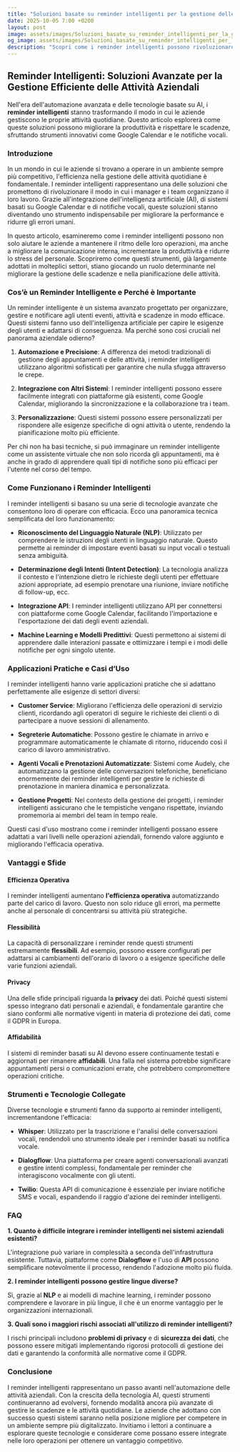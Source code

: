 ```yaml
---
title: "Soluzioni basate su reminder intelligenti per la gestione delle attività aziendali"
date: 2025-10-05 7:00 +0200
layout: post
image: assets/images/Soluzioni_basate_su_reminder_intelligenti_per_la_gestione_delle_attivit_aziendali.jpg
og_image: assets/images/Soluzioni_basate_su_reminder_intelligenti_per_la_gestione_delle_attivit_aziendali.jpg
description: "Scopri come i reminder intelligenti possono rivoluzionare la gestione aziendale con AI e Google Calendar: non perdere mai una scadenza importante!"
---
```


## Reminder Intelligenti: Soluzioni Avanzate per la Gestione Efficiente delle Attività Aziendali

Nell'era dell'automazione avanzata e delle tecnologie basate su AI, i **reminder intelligenti** stanno trasformando il modo in cui le aziende gestiscono le proprie attività quotidiane. Questo articolo esplorerà come queste soluzioni possono migliorare la produttività e rispettare le scadenze, sfruttando strumenti innovativi come Google Calendar e le notifiche vocali.

### Introduzione

In un mondo in cui le aziende si trovano a operare in un ambiente sempre più competitivo, l'efficienza nella gestione delle attività quotidiane è fondamentale. I reminder intelligenti rappresentano una delle soluzioni che promettono di rivoluzionare il modo in cui i manager e i team organizzano il loro lavoro. Grazie all'integrazione dell'intelligenza artificiale (AI), di sistemi basati su Google Calendar e di notifiche vocali, queste soluzioni stanno diventando uno strumento indispensabile per migliorare la performance e ridurre gli errori umani.

In questo articolo, esamineremo come i reminder intelligenti possono non solo aiutare le aziende a mantenere il ritmo delle loro operazioni, ma anche a migliorare la comunicazione interna, incrementare la produttività e ridurre lo stress del personale. Scopriremo come questi strumenti, già largamente adottati in molteplici settori, stiano giocando un ruolo determinante nel migliorare la gestione delle scadenze e nella pianificazione delle attività. 

### Cos’è un Reminder Intelligente e Perché è Importante

Un reminder intelligente è un sistema avanzato progettato per organizzare, gestire e notificare agli utenti eventi, attività e scadenze in modo efficace. Questi sistemi fanno uso dell'intelligenza artificiale per capire le esigenze degli utenti e adattarsi di conseguenza. Ma perché sono così cruciali nel panorama aziendale odierno?

1. **Automazione e Precisione**: A differenza dei metodi tradizionali di gestione degli appuntamenti e delle attività, i reminder intelligenti utilizzano algoritmi sofisticati per garantire che nulla sfugga attraverso le crepe.

2. **Integrazione con Altri Sistemi**: I reminder intelligenti possono essere facilmente integrati con piattaforme già esistenti, come Google Calendar, migliorando la sincronizzazione e la collaborazione tra i team.

3. **Personalizzazione**: Questi sistemi possono essere personalizzati per rispondere alle esigenze specifiche di ogni attività o utente, rendendo la pianificazione molto più efficiente.

Per chi non ha basi tecniche, si può immaginare un reminder intelligente come un assistente virtuale che non solo ricorda gli appuntamenti, ma è anche in grado di apprendere quali tipi di notifiche sono più efficaci per l'utente nel corso del tempo.

### Come Funzionano i Reminder Intelligenti

I reminder intelligenti si basano su una serie di tecnologie avanzate che consentono loro di operare con efficacia. Ecco una panoramica tecnica semplificata del loro funzionamento:

- **Riconoscimento del Linguaggio Naturale (NLP)**: Utilizzato per comprendere le istruzioni degli utenti in linguaggio naturale. Questo permette ai reminder di impostare eventi basati su input vocali o testuali senza ambiguità.

- **Determinazione degli Intenti (Intent Detection)**: La tecnologia analizza il contesto e l'intenzione dietro le richieste degli utenti per effettuare azioni appropriate, ad esempio prenotare una riunione, inviare notifiche di follow-up, ecc.

- **Integrazione API**: I reminder intelligenti utilizzano API per connettersi con piattaforme come Google Calendar, facilitando l'importazione e l'esportazione dei dati degli eventi aziendali.

- **Machine Learning e Modelli Predittivi**: Questi permettono ai sistemi di apprendere dalle interazioni passate e ottimizzare i tempi e i modi delle notifiche per ogni singolo utente.

### Applicazioni Pratiche e Casi d’Uso

I reminder intelligenti hanno varie applicazioni pratiche che si adattano perfettamente alle esigenze di settori diversi:

- **Customer Service**: Migliorano l'efficienza delle operazioni di servizio clienti, ricordando agli operatori di seguire le richieste dei clienti o di partecipare a nuove sessioni di allenamento.

- **Segreterie Automatiche**: Possono gestire le chiamate in arrivo e programmare automaticamente le chiamate di ritorno, riducendo così il carico di lavoro amministrativo.

- **Agenti Vocali e Prenotazioni Automatizzate**: Sistemi come Audely, che automatizzano la gestione delle conversazioni telefoniche, beneficiano enormemente dei reminder intelligenti per gestire le richieste di prenotazione in maniera dinamica e personalizzata.

- **Gestione Progetti**: Nel contesto della gestione dei progetti, i reminder intelligenti assicurano che le tempistiche vengano rispettate, inviando promemoria ai membri del team in tempo reale.

Questi casi d'uso mostrano come i reminder intelligenti possano essere adattati a vari livelli nelle operazioni aziendali, fornendo valore aggiunto e migliorando l'efficacia operativa.

### Vantaggi e Sfide

#### Efficienza Operativa

I reminder intelligenti aumentano **l'efficienza operativa** automatizzando parte del carico di lavoro. Questo non solo riduce gli errori, ma permette anche al personale di concentrarsi su attività più strategiche.

#### Flessibilità

La capacità di personalizzare i reminder rende questi strumenti estremamente **flessibili**. Ad esempio, possono essere configurati per adattarsi ai cambiamenti dell'orario di lavoro o a esigenze specifiche delle varie funzioni aziendali.

#### Privacy

Una delle sfide principali riguarda la **privacy** dei dati. Poiché questi sistemi spesso integrano dati personali e aziendali, è fondamentale garantire che siano conformi alle normative vigenti in materia di protezione dei dati, come il GDPR in Europa.

#### Affidabilità

I sistemi di reminder basati su AI devono essere continuamente testati e aggiornati per rimanere **affidabili**. Una falla nel sistema potrebbe significare appuntamenti persi o comunicazioni errate, che potrebbero compromettere operazioni critiche.

### Strumenti e Tecnologie Collegate

Diverse tecnologie e strumenti fanno da supporto ai reminder intelligenti, incrementandone l'efficacia:

- **Whisper**: Utilizzato per la trascrizione e l'analisi delle conversazioni vocali, rendendoli uno strumento ideale per i reminder basati su notifica vocale.

- **Dialogflow**: Una piattaforma per creare agenti conversazionali avanzati e gestire intenti complessi, fondamentale per reminder che interagiscono vocalmente con gli utenti.

- **Twilio**: Questa API di comunicazione è essenziale per inviare notifiche SMS e vocali, espandendo il raggio d'azione dei reminder intelligenti.

### FAQ

**1. Quanto è difficile integrare i reminder intelligenti nei sistemi aziendali esistenti?**

L'integrazione può variare in complessità a seconda dell'infrastruttura esistente. Tuttavia, piattaforme come **Dialogflow** e l'uso di **API** possono semplificare notevolmente il processo, rendendo l'adozione molto più fluida.

**2. I reminder intelligenti possono gestire lingue diverse?**

Sì, grazie al **NLP** e ai modelli di machine learning, i reminder possono comprendere e lavorare in più lingue, il che è un enorme vantaggio per le organizzazioni internazionali.

**3. Quali sono i maggiori rischi associati all'utilizzo di reminder intelligenti?**

I rischi principali includono **problemi di privacy** e di **sicurezza dei dati**, che possono essere mitigati implementando rigorosi protocolli di gestione dei dati e garantendo la conformità alle normative come il GDPR.

### Conclusione

I reminder intelligenti rappresentano un passo avanti nell'automazione delle attività aziendali. Con la crescita della tecnologia AI, questi strumenti continueranno ad evolversi, fornendo modalità ancora più avanzate di gestire le scadenze e le attività quotidiane. Le aziende che adottano con successo questi sistemi saranno nella posizione migliore per competere in un ambiente sempre più digitalizzato. Invitiamo i lettori a continuare a esplorare queste tecnologie e considerare come possano essere integrate nelle loro operazioni per ottenere un vantaggio competitivo.